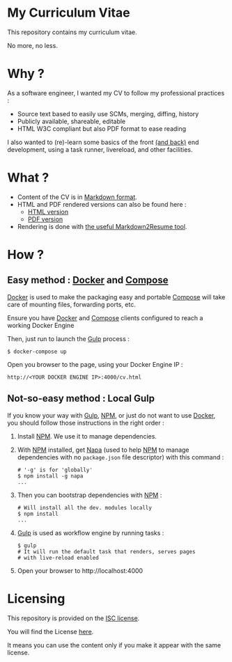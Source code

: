 # My Curriculum Vitae

This repository contains my curriculum vitae.

No more, no less.

# Why ?

As a software engineer, I wanted my CV to follow my professional practices :

* Source text based to easily use SCMs, merging, diffing, history
* Publicly available, shareable, editable
* HTML W3C compliant but also PDF format to ease reading


I also wanted to (re)-learn some basics of the front [(and back)][8] end
development, using a task runner, livereload, and other facilities.


# What ?

* Content of the CV is in
[Markdown format][1].
* HTML and PDF rendered versions can also be found here :
  - [HTML version](./cv.html)
  - [PDF version](./cv.pdf)
* Rendering is done  with
[the useful Markdown2Resume tool][2].

# How ?

## Easy method : [Docker][6] and [Compose][7]

[Docker][6] is used to make the packaging easy and portable
[Compose][7] will take care of mounting files, forwarding ports, etc.

Ensure you have [Docker][6] and [Compose][7] clients
configured to reach a working Docker Engine

Then, just run  to launch the [Gulp][5] process :
```
$ docker-compose up
```

Open you browser to the page, using your Docker Engine IP :
```
http://<YOUR DOCKER ENGINE IP>:4000/cv.html
```


## Not-so-easy method : Local Gulp

If you know your way with [Gulp][5], [NPM][3],
or just do not want to use [Docker][6],
you should follow those instructions in the right order :

1. Install [NPM][3]. We use it to manage dependencies.

2. With [NPM][3] installed, get [Napa][4] (used to help [NPM][3]
to manage dependencies with no ```package.json``` file descriptor)
with this command :
    ```
    # '-g' is for 'globally'
    $ npm install -g napa
    ...
    ```

3. Then you can bootstrap dependencies with [NPM][3] :
    ```
    # Will install all the dev. modules locally
    $ npm install
    ...
    ```

4. [Gulp][5] is used as workflow engine by running tasks :
    ```
    $ gulp
    # It will run the default task that renders, serves pages
    # with live-reload enabled
    ```

5. Open your browser to http://localhost:4000

# Licensing

This repository is provided on the [ISC license](http://www.gnu.org/licenses/license-list.html#ISC).

You will find the License [here](./LICENSE.md).

It means you can use the content only
if you make it appear with the same license.


[1]: https://daringfireball.net/projects/markdown
[2]: https://github.com/there4/markdown-resume
[3]: https://npmjs.org
[4]: https://www.npmjs.com/package/napa
[5]: http://gulpjs.com
[6]: https://docker.com
[7]: https://docs.docker.com/compose/
[8]: http://www.commitstrip.com/en/2015/09/08/how-to-mess-with-your-project-manager/?setLocale=1
